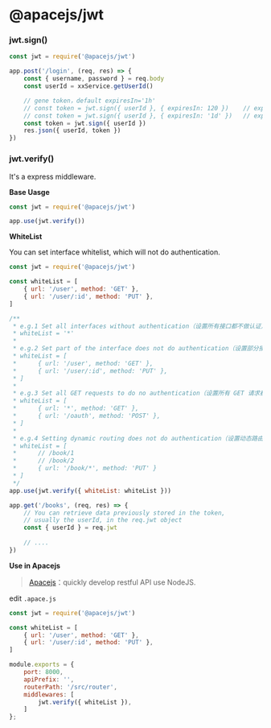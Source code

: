 # @apacejs/jwt

### jwt.sign()

``` js
const jwt = require('@apacejs/jwt')

app.post('/login', (req, res) => {
    const { username, password } = req.body
    const userId = xxService.getUserId()

    // gene token，default expiresIn='1h'
    // const token = jwt.sign({ userId }, { expiresIn: 120 })    // expiresIn  120 second
    // const token = jwt.sign({ userId }, { expiresIn: '1d' })   // expiresIn  1 day
    const token = jwt.sign({ userId })
    res.json({ userId, token })
})
```

### jwt.verify()

It's a express middleware.

**Base Uasge**

``` js
const jwt = require('@apacejs/jwt')

app.use(jwt.verify())
```

**WhiteList**

You can set interface whitelist, which will not do authentication.

``` js
const jwt = require('@apacejs/jwt')

const whiteList = [
    { url: '/user', method: 'GET' },
    { url: '/user/:id', method: 'PUT' },
]

/**
 * e.g.1 Set all interfaces without authentication（设置所有接口都不做认证）
 * whiteList = '*'
 * 
 * e.g.2 Set part of the interface does not do authentication（设置部分接口不做认证）
 * whiteList = [
 *      { url: '/user', method: 'GET' },
 *      { url: '/user/:id', method: 'PUT' },
 * ]
 * 
 * e.g.3 Set all GET requests to do no authentication（设置所有 GET 请求都不做认证）
 * whiteList = [
 *      { url: '*', method: 'GET' },
 *      { url: '/oauth', method: 'POST' },
 * ]
 * 
 * e.g.4 Setting dynamic routing does not do authentication（设置动态路由不做认证）
 * whiteList = [
 *      // /book/1
 *      // /book/2
 *      { url: '/book/*', method: 'PUT' }
 * ]
 */
app.use(jwt.verify({ whiteList: whiteList }))

app.get('/books', (req, res) => {
    // You can retrieve data previously stored in the token, 
    // usually the userId, in the req.jwt object
    const { userId } = req.jwt
    
    // ....
})
```

**Use in Apacejs**

> [Apacejs](https://github.com/apacejs/apace-cli)：quickly develop restful API use NodeJS.

edit `.apace.js`

``` js
const jwt = require('@apacejs/jwt')

const whiteList = [
    { url: '/user', method: 'GET' },
    { url: '/user/:id', method: 'PUT' },
]

module.exports = {
    port: 8000,
    apiPrefix: '',
    routerPath: '/src/router',
    middlewares: [
        jwt.verify({ whiteList }),
    ]
};
```